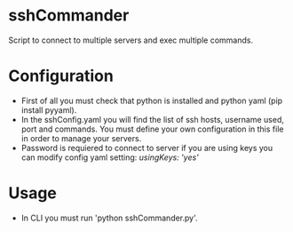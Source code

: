 sshCommander
=========
Script to connect to multiple servers and exec multiple commands.

# Configuration

* First of all you must check that python is installed and python yaml (pip install pyyaml).
* In the sshConfig.yaml you will find the list of ssh hosts, username used, port and commands. You must define your own configuration in this file in order to manage your servers.
* Password is requiered to connect to server if you are using keys you can modify config yaml setting: *usingKeys: 'yes'* 

# Usage

* In CLI you must run 'python sshCommander.py'.

                                                
